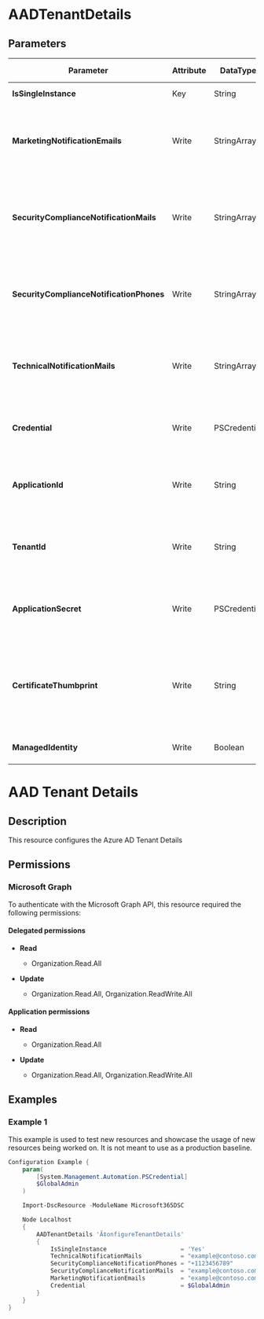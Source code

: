 ﻿# AADTenantDetails

## Parameters

| Parameter | Attribute | DataType | Description | Allowed Values |
| --- | --- | --- | --- | --- |
| **IsSingleInstance** | Key | String | Only valid value is 'Yes'. | `Yes` |
| **MarketingNotificationEmails** | Write | StringArray[] | Email-addresses from the people who should receive Marketing Notifications | |
| **SecurityComplianceNotificationMails** | Write | StringArray[] | Email-addresses from the people who should receive Security Compliance Notifications | |
| **SecurityComplianceNotificationPhones** | Write | StringArray[] | Phone Numbers from the people who should receive Security Notifications | |
| **TechnicalNotificationMails** | Write | StringArray[] | Email-addresses from the people who should receive Technical Notifications | |
| **Credential** | Write | PSCredential | Credentials of the Azure Active Directory Admin | |
| **ApplicationId** | Write | String | Id of the Azure Active Directory application to authenticate with. | |
| **TenantId** | Write | String | Id of the Azure Active Directory tenant used for authentication. | |
| **ApplicationSecret** | Write | PSCredential | Secret of the Azure Active Directory application to authenticate with. | |
| **CertificateThumbprint** | Write | String | Thumbprint of the Azure Active Directory application's authentication certificate to use for authentication. | |
| **ManagedIdentity** | Write | Boolean | Managed ID being used for authentication. | |

# AAD Tenant Details

## Description

This resource configures the Azure AD Tenant Details

## Permissions

### Microsoft Graph

To authenticate with the Microsoft Graph API, this resource required the following permissions:

#### Delegated permissions

- **Read**

    - Organization.Read.All

- **Update**

    - Organization.Read.All, Organization.ReadWrite.All

#### Application permissions

- **Read**

    - Organization.Read.All

- **Update**

    - Organization.Read.All, Organization.ReadWrite.All

## Examples

### Example 1

This example is used to test new resources and showcase the usage of new resources being worked on.
It is not meant to use as a production baseline.

```powershell
Configuration Example {
    param(
        [System.Management.Automation.PSCredential]
        $GlobalAdmin
    )

    Import-DscResource -ModuleName Microsoft365DSC

    Node Localhost
    {
        AADTenantDetails 'Ã‡onfigureTenantDetails'
        {
            IsSingleInstance                     = 'Yes'
            TechnicalNotificationMails           = "example@contoso.com"
            SecurityComplianceNotificationPhones = "+1123456789"
            SecurityComplianceNotificationMails  = "example@contoso.com"
            MarketingNotificationEmails          = "example@contoso.com"
            Credential                           = $GlobalAdmin
        }
    }
}
```

